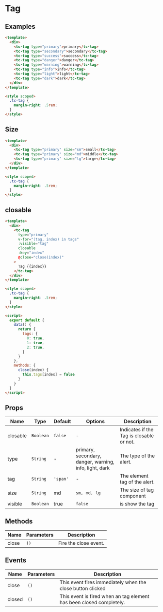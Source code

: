 # Tag

## Examples

```html
<template>
  <div>
    <tc-tag type="primary">primary</tc-tag>
    <tc-tag type="secondary">secondary</tc-tag>
    <tc-tag type="success">success</tc-tag>
    <tc-tag type="danger">danger</tc-tag>
    <tc-tag type="warning">warning</tc-tag>
    <tc-tag type="info">info</tc-tag>
    <tc-tag type="light">light</tc-tag>
    <tc-tag type="dark">dark</tc-tag>
  </div>
</template>

<style scoped>
  .tc-tag {
    margin-right: .5rem;
  }
</style>
```

## Size

```html
<template>
  <div>
    <tc-tag type="primary" size="sm">small</tc-tag>
    <tc-tag type="primary" size="md">middle</tc-tag>
    <tc-tag type="primary" size="lg">large</tc-tag>
  </div>
</template>

<style scoped>
  .tc-tag {
    margin-right: .5rem;
  }
</style>
```

## closable

```html
<template>
  <div>
    <tc-tag
      type="primary"
      v-for="(tag, index) in tags"
      :visible="tag"
      closable
      :key="index"
      @close="close(index)"
    >
      Tag {{index}}
    </tc-tag>
  </div>
</template>

<style scoped>
  .tc-tag {
    margin-right: .5rem;
  }
</style>

<script>
  export default {
    data() {
      return {
        tags: {
          0: true,
          1: true,
          2: true,
        }
      }
    },
    methods: {
      close(index) {
        this.tags[index] = false
      }
    }
  }
</script>
```

## Props

| Name | Type | Default | Options | Description |
| --- | --- | --- | --- | --- |
| closable | `Boolean` | `false` | - | Indicates if the Tag is closable or not. |
| type | `String` | - | primary, secondary, danger, warning, info, light, dark | The type of the alert. |
| tag | `String` | `'span'` | - | The element tag of the alert. |
| size | `String` | md | `sm, md, lg` | The size of tag component |
| visible | `Boolean` | true | `false` | is show the tag |

## Methods

| Name | Parameters | Description |
| --- | --- | --- |
| close | `()` | Fire the close event. |

## Events

| Name | Parameters | Description |
| --- | --- | --- |
| close | `()` | This event fires immediately when the close button clicked |
| closed | `()` | This event is fired when an tag element has been closed completely. |
